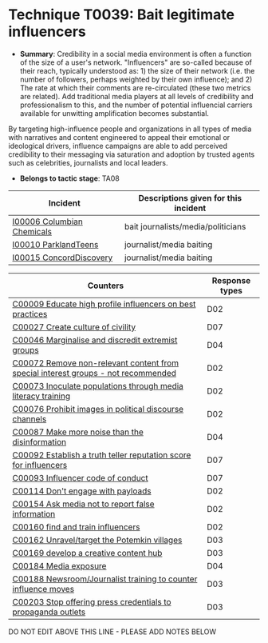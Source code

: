 # Technique T0039: Bait legitimate influencers

* **Summary**: Credibility in a social media environment is often a function of the size of a user's network. "Influencers" are so-called because of their reach, typically understood as: 1) the size of their network (i.e. the number of followers, perhaps weighted by their own influence); and 2) The rate at which their comments are re-circulated (these two metrics are related). Add traditional media players at all levels of credibility and professionalism to this, and the number of potential influencial carriers available for unwitting amplification becomes substantial.

By targeting high-influence people and organizations in all types of media with narratives and content engineered to appeal their emotional or ideological drivers, influence campaigns are able to add perceived credibility to their messaging via saturation and adoption by trusted agents such as celebrities, journalists and local leaders.

* **Belongs to tactic stage**: TA08


| Incident | Descriptions given for this incident |
| -------- | -------------------- |
| [I00006 Columbian Chemicals](../incidents/I00006.md) | bait journalists/media/politicians |
| [I00010 ParklandTeens](../incidents/I00010.md) | journalist/media baiting |
| [I00015 ConcordDiscovery](../incidents/I00015.md) | journalist/media baiting |



| Counters | Response types |
| -------- | -------------- |
| [C00009 Educate high profile influencers on best practices](../counters/C00009.md) | D02 |
| [C00027 Create culture of civility](../counters/C00027.md) | D07 |
| [C00046 Marginalise and discredit extremist groups](../counters/C00046.md) | D04 |
| [C00072 Remove non-relevant content from special interest groups - not recommended](../counters/C00072.md) | D02 |
| [C00073 Inoculate populations through media literacy training](../counters/C00073.md) | D02 |
| [C00076 Prohibit images in political discourse channels](../counters/C00076.md) | D02 |
| [C00087 Make more noise than the disinformation](../counters/C00087.md) | D04 |
| [C00092 Establish a truth teller reputation score for influencers](../counters/C00092.md) | D07 |
| [C00093 Influencer code of conduct](../counters/C00093.md) | D07 |
| [C00114 Don't engage with payloads](../counters/C00114.md) | D02 |
| [C00154 Ask media not to report false information](../counters/C00154.md) | D02 |
| [C00160 find and train influencers](../counters/C00160.md) | D02 |
| [C00162 Unravel/target the Potemkin villages](../counters/C00162.md) | D03 |
| [C00169 develop a creative content hub](../counters/C00169.md) | D03 |
| [C00184 Media exposure](../counters/C00184.md) | D04 |
| [C00188 Newsroom/Journalist training to counter influence moves](../counters/C00188.md) | D03 |
| [C00203 Stop offering press credentials to propaganda outlets](../counters/C00203.md) | D03 |


DO NOT EDIT ABOVE THIS LINE - PLEASE ADD NOTES BELOW